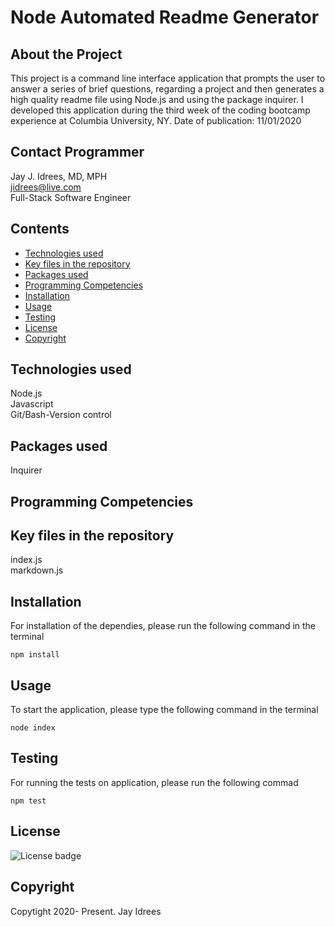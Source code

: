 # Node Automated Readme Generator

## About the Project
This project is a command line interface application that prompts the user to answer a series of brief questions, regarding a project and then generates a high quality readme file using Node.js and using the package inquirer. I developed this application during the third week of the coding bootcamp experience at Columbia University, NY. Date of publication: 11/01/2020

## Contact Programmer

Jay J. Idrees, MD, MPH<br />
jidrees@live.com<br />
Full-Stack Software Engineer

## Contents

- [Technologies used](#technologies-used)
- [Key files in the repository](#key-files-in-the-repository)
- [Packages used](#packages-used)
- [Programming Competencies](#programming-competencies)
- [Installation](#installation)
- [Usage](#usage)
- [Testing](#testing)
- [License](#license)
- [Copyright](#copyright)




## Technologies used

Node.js <br />
Javascript <br />
Git/Bash-Version control

## Packages used

Inquirer

## Programming Competencies


## Key files in the repository

index.js <br />
markdown.js


## Installation

For installation of the dependies, please run the following command in the terminal
```
npm install
```

## Usage

To start the application, please type the following command in the terminal

```
node index
```


## Testing

For running the tests on application, please run the following commad

```
npm test
```


## License 

![License badge](https://img.shields.io/badge/license-MIT-blue.svg)


## Copyright 
Copytight 2020- Present. Jay Idrees


